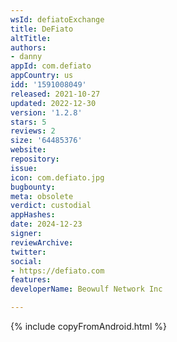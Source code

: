 ```yaml
---
wsId: defiatoExchange
title: DeFiato
altTitle: 
authors:
- danny
appId: com.defiato
appCountry: us
idd: '1591008049'
released: 2021-10-27
updated: 2022-12-30
version: '1.2.8'
stars: 5
reviews: 2
size: '64485376'
website: 
repository: 
issue: 
icon: com.defiato.jpg
bugbounty: 
meta: obsolete
verdict: custodial
appHashes: 
date: 2024-12-23
signer: 
reviewArchive: 
twitter: 
social:
- https://defiato.com
features: 
developerName: Beowulf Network Inc

---
```


{% include copyFromAndroid.html %}
